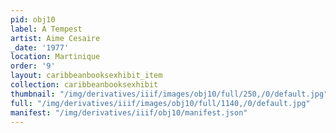 ```yaml
---
pid: obj10
label: A Tempest
artist: Aime Cesaire
_date: '1977'
location: Martinique
order: '9'
layout: caribbeanbooksexhibit_item
collection: caribbeanbooksexhibit
thumbnail: "/img/derivatives/iiif/images/obj10/full/250,/0/default.jpg"
full: "/img/derivatives/iiif/images/obj10/full/1140,/0/default.jpg"
manifest: "/img/derivatives/iiif/obj10/manifest.json"
---
```

